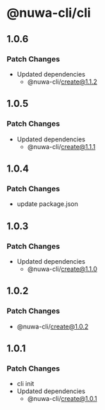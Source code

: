 # @nuwa-cli/cli

## 1.0.6

### Patch Changes

- Updated dependencies
  - @nuwa-cli/create@1.1.2

## 1.0.5

### Patch Changes

- Updated dependencies
  - @nuwa-cli/create@1.1.1

## 1.0.4

### Patch Changes

- update package.json

## 1.0.3

### Patch Changes

- Updated dependencies
  - @nuwa-cli/create@1.1.0

## 1.0.2

### Patch Changes

- @nuwa-cli/create@1.0.2

## 1.0.1

### Patch Changes

- cli init
- Updated dependencies
  - @nuwa-cli/create@1.0.1
